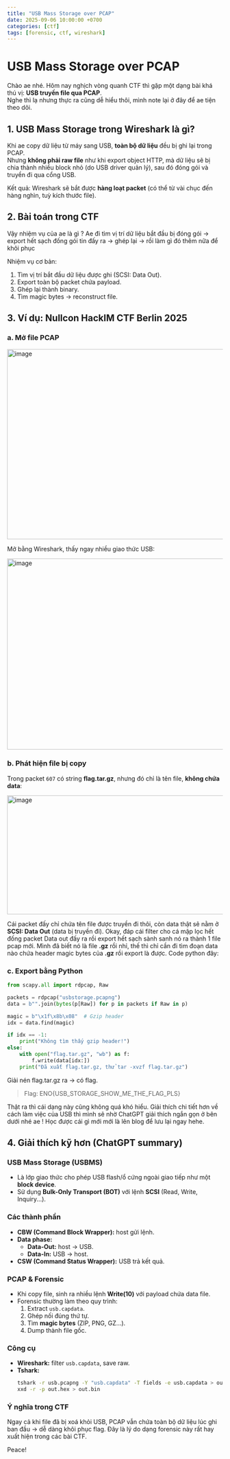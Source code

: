 ```yaml
---
title: "USB Mass Storage over PCAP"
date: 2025-09-06 10:00:00 +0700
categories: [ctf]
tags: [forensic, ctf, wireshark]
---
```


# USB Mass Storage over PCAP

Chào ae nhé. Hôm nay nghịch vòng quanh CTF thì gặp một dạng bài khá thú vị: **USB truyền file qua PCAP**.  
Nghe thì lạ nhưng thực ra cũng dễ hiểu thôi, mình note lại ở đây để ae tiện theo dõi.

## 1. USB Mass Storage trong Wireshark là gì?

Khi ae copy dữ liệu từ máy sang USB, **toàn bộ dữ liệu** đều bị ghi lại trong PCAP.  
Nhưng **không phải raw file** như khi export object HTTP, mà dữ liệu sẽ bị chia thành nhiều block nhỏ (do USB driver quản lý), sau đó đóng gói và truyền đi qua cổng USB.  

Kết quả: Wireshark sẽ bắt được **hàng loạt packet** (có thể từ vài chục đến hàng nghìn, tuỳ kích thước file).

## 2. Bài toán trong CTF

Vậy nhiệm vụ của ae là gì ? Ae đi tìm vị trí dữ liệu bắt đầu bị đóng gói -> export hết sạch đống gói tin đấy ra -> ghép lại -> rồi làm gì đó thêm nữa để khôi phục 

Nhiệm vụ cơ bản:

1. Tìm vị trí bắt đầu dữ liệu được ghi (SCSI: Data Out).  
2. Export toàn bộ packet chứa payload.  
3. Ghép lại thành binary.  
4. Tìm magic bytes → reconstruct file.  

## 3. Ví dụ: Nullcon HackIM CTF Berlin 2025

### a. Mở file PCAP

<img width="505" height="443" alt="image" src="https://github.com/user-attachments/assets/c48ca180-cf8a-485f-93a1-9e8588f31fc4">

Mở bằng Wireshark, thấy ngay nhiều giao thức USB:  

<img width="1622" height="445" alt="image" src="https://github.com/user-attachments/assets/8d8b6ce6-a55f-4024-97ca-6f72efbe95da">

### b. Phát hiện file bị copy
Trong packet `607` có string **flag.tar.gz**, nhưng đó chỉ là tên file, **không chứa data**: 

<img width="1529" height="277" alt="image" src="https://github.com/user-attachments/assets/c63972b8-03a5-4cf1-8c1d-0aae27b82b73">

Cái packet đấy chỉ chứa tên file được truyền đi thôi, còn data thật sẽ nằm ở **SCSI: Data Out** (data bị truyền đi). Okay, đáp cái filter cho cá mập lọc hết đống packet Data out đấy ra rồi export hết sạch sành sanh nó ra thành 1 file pcap mới. 
Mình đã biết nó là file **.gz** rồi nhỉ, thế thì chỉ cần đi tìm đoạn data nào chứa header magic bytes của **.gz** rồi export là được. Code python đây: 
### c. Export bằng Python
```python
from scapy.all import rdpcap, Raw

packets = rdpcap("usbstorage.pcapng")
data = b"".join(bytes(p[Raw]) for p in packets if Raw in p)

magic = b"\x1f\x8b\x08"  # Gzip header
idx = data.find(magic)

if idx == -1:
    print("Không tìm thấy gzip header!")
else:
    with open("flag.tar.gz", "wb") as f:
        f.write(data[idx:])
    print("Đã xuất flag.tar.gz, thử tar -xvzf flag.tar.gz")
```
Giải nén flag.tar.gz ra → có flag.
> Flag: ENO{USB_STORAGE_SHOW_ME_THE_FLAG_PLS}

Thật ra thì cái dạng này cũng không quá khó hiểu. 
Giải thích chi tiết hơn về cách làm việc của USB thì mình sẽ nhờ ChatGPT giải thích ngắn gọn ở bên dưới nhé ae ! Học được cái gì mới mới là lên blog để lưu lại ngay hehe.

## 4. Giải thích kỹ hơn (ChatGPT summary)

### USB Mass Storage (USBMS)

- Là lớp giao thức cho phép USB flash/ổ cứng ngoài giao tiếp như một **block device**.  
- Sử dụng **Bulk-Only Transport (BOT)** với lệnh **SCSI** (Read, Write, Inquiry...).

### Các thành phần

- **CBW (Command Block Wrapper):** host gửi lệnh.  
- **Data phase:**  
  - **Data-Out:** host → USB.  
  - **Data-In:** USB → host.  
- **CSW (Command Status Wrapper):** USB trả kết quả.

### PCAP & Forensic

- Khi copy file, sinh ra nhiều lệnh **Write(10)** với payload chứa data file.  
- Forensic thường làm theo quy trình:
  1. Extract `usb.capdata`.  
  2. Ghép nối đúng thứ tự.  
  3. Tìm **magic bytes** (ZIP, PNG, GZ...).  
  4. Dump thành file gốc.  

### Công cụ

- **Wireshark:** filter `usb.capdata`, save raw.  
- **Tshark:**
  ```bash
  tshark -r usb.pcapng -Y "usb.capdata" -T fields -e usb.capdata > out.hex
  xxd -r -p out.hex > out.bin
  ```

### Ý nghĩa trong CTF
Ngay cả khi file đã bị xoá khỏi USB, PCAP vẫn chứa toàn bộ dữ liệu lúc ghi ban đầu → dễ dàng khôi phục flag.
Đây là lý do dạng forensic này rất hay xuất hiện trong các bài CTF.  

Peace!
